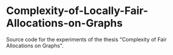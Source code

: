 # Complexity-of-Locally-Fair-Allocations-on-Graphs
Source code for the experiments of the thesis "Complexity of Fair Allocations on Graphs".
